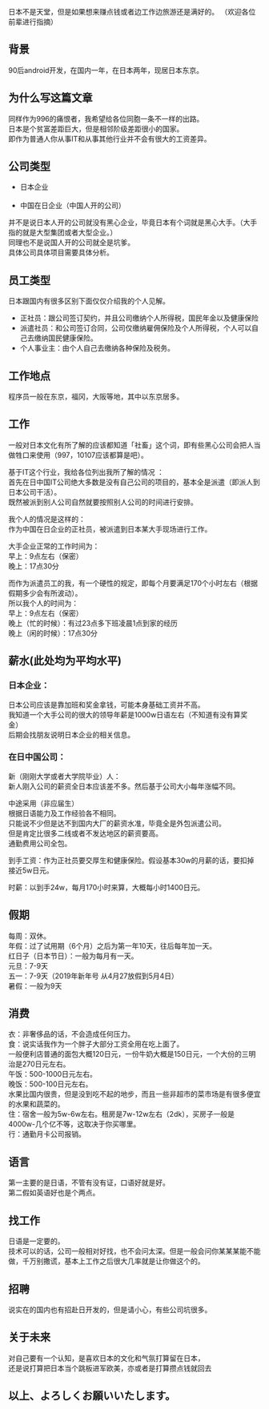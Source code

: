 日本不是天堂，但是如果想来赚点钱或者边工作边旅游还是满好的。
（欢迎各位前辈进行指摘）

## 背景
90后android开发，在国内一年，在日本两年，现居日本东京。

## 为什么写这篇文章
同样作为996的痛恨者，我希望给各位同胞一条不一样的出路。 <br /> 
日本是个贫富差距巨大，但是相邻阶级差距很小的国家。 <br /> 
即作为普通人你从事IT和从事其他行业并不会有很大的工资差异。 <br /> 

## 公司类型 
* 日本企业 <br />  <br /> 
* 中国在日企业（中国人开的公司）

并不是说日本人开的公司就没有黑心企业，毕竟日本有个词就是黑心大手。（大手指的就是大型集团或者大型企业。） <br /> 
同理也不是说国人开的公司就全是坑爹。 <br /> 
具体公司具体项目需要具体分析。 <br /> 

## 员工类型
日本跟国内有很多区别下面仅仅介绍我的个人见解。 <br /> 
* 正社员：跟公司签订契约，并且公司缴纳个人所得税，国民年金以及健康保险 <br /> 
* 派遣社员：和公司签订合同，公司仅缴纳雇佣保险及个人所得税，个人可以自己去缴纳国民健康保险。 <br /> 
* 个人事业主：由个人自己去缴纳各种保险及税务。 <br /> 

## 工作地点
程序员一般在东京，福冈，大阪等地，其中以东京居多。 <br /> 

## 工作
一般对日本文化有所了解的应该都知道「社畜」这个词，即有些黑心公司会把人当做牲口来使用（997，10107应该都算是吧）。 <br /> 

基于IT这个行业，我给各位列出我所了解的情况 ：<br /> 
首先在日中国IT公司绝大多数是没有自己公司的项目的，基本全是派遣（即派人到日本公司干活）。 <br /> 
既然被派到别人公司自然就要按照别人公司的时间进行安排。 <br /> 

我个人的情况是这样的： <br /> 
作为中国在日企业的正社员，被派遣到日本某大手现场进行工作。 <br /> 

大手企业正常的工作时间为： <br /> 
早上：9点左右（保密） <br /> 
晚上：17点30分 <br /> 

而作为派遣员工的我，有一个硬性的规定，即每个月要满足170个小时左右（根据假期多少会有所波动）。 <br /> 
所以我个人的时间为： <br /> 
早上：9点左右（保密） <br /> 
晚上（忙的时候）：有过23点多下班凌晨1点到家的经历 <br /> 
晚上（闲的时候）：17点30分 <br /> 

## 薪水(此处均为平均水平)
 ### 日本企业：
   
   日本公司应该是靠加班和奖金拿钱，可能本身基础工资并不高。  <br /> 
   我知道一个大手公司的很大的领导年薪是1000w日语左右（不知道有没有算奖金） <br /> 
   后期会找朋友说明日本企业的相关信息。 <br /> 
  


 ### 在日中国公司：
    
   新（刚刚大学或者大学院毕业）人： <br /> 
   新人刚入公司的薪资全日本应该差不多。然后基于公司大小每年涨幅不同。 <br /> 
  
   中途采用（非应届生） <br /> 
   根据日语能力及工作经验各不相同。 <br /> 
   只能说不少但是达不到国内大厂的薪资水准，毕竟全是外包派遣公司。 <br /> 
   但是肯定比很多二线或者不发达地区的薪资要高。 <br /> 
   通勤费用公司全包。 <br /> 
    
   到手工资：作为正社员要交厚生和健康保险。假设基本30w的月薪的话，要扣掉接近5w日元。 <br /> 
    
   时薪：以到手24w，每月170小时来算，大概每小时1400日元。 <br /> 
    
## 假期
   
   每周：双休。 <br /> 
   年假：过了试用期（6个月）之后为第一年10天，往后每年加一天。 <br /> 
   红日子（日本节日）：一般为每月有一天。 <br /> 
   元旦：7-9天 <br /> 
   五一：7-9天（2019年新年号  从4月27放假到5月4日） <br /> 
   暑假：一般为9天 <br /> 

## 消费
   
   衣：非奢侈品的话，不会造成任何压力。 <br /> 
   食：说实话我作为一个胖子大部分工资全用在吃上面了。 <br /> 
        一般便利店普通的面包大概120日元，一份牛奶大概是150日元，一个大份的三明治是270日元左右。 <br /> 
        午饭：500-1000日元左右。 <br /> 
        晚饭：500-100日元左右。 <br /> 
        水果比国内很贵，但是没到吃不起的地步，而且一些非超市的菜市场是有很多便宜的水果和蔬菜的。 <br /> 
   住：宿舍一般为5w-6w左右。租房是7w-12w左右（2dk），买房子一般是4000w-几个亿不等，这取决于你买哪里。 <br /> 
   行：通勤月卡公司报销。 <br /> 
   
    
## 语言
   
   第一主要的是日语，不管有没有证，口语好就是好。 <br /> 
   第二假如英语好也是个两点。 <br /> 
    
## 找工作
   
   日语是一定要的。 <br /> 
   技术可以的话，公司一般相对好找，也不会问太深。但是一般会问你某某某能不能做，千万别撒谎，基本上工作之后很大几率就是让你做这个的。 <br /> 
    
## 招聘
    
   说实在的国内也有招赴日开发的，但是请小心，有些公司坑很多。 <br /> 
    
    
   
## 关于未来
    
   对自己要有一个认知，是喜欢日本的文化和气氛打算留在日本， <br /> 
   还是说打算把日本当个跳板进军欧美，亦或者是打算攒点钱就回去 <br /> 
     
     

## 以上、よろしくお願いいたします。 <br /> 

